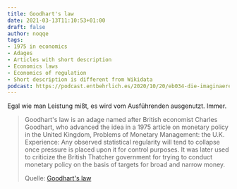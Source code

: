 ```yaml
---
title: Goodhart's law
date: 2021-03-13T11:10:53+01:00
draft: false
author: noqqe
tags:
- 1975 in economics
- Adages
- Articles with short description
- Economics laws
- Economics of regulation
- Short description is different from Wikidata
podcast: https://podcast.entbehrlich.es/2020/10/20/eb034-die-imaginaere-bundeskobra/
---
```


Egal wie man Leistung mißt, es wird vom Ausführenden ausgenutzt. Immer.

> Goodhart's law is an adage named after British economist Charles Goodhart, who
> advanced the idea in a 1975 article on monetary policy in the United Kingdom,
> Problems of Monetary Management: the U.K. Experience: Any observed statistical
> regularity will tend to collapse once pressure is placed upon it for control
> purposes. It was later used to criticize the British Thatcher government for
> trying to conduct monetary policy on the basis of targets for broad and narrow
> money.
>
> Quelle: [Goodhart's law](https://en.wikipedia.org/wiki/Goodhart's_law)
